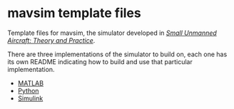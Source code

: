 # mavsim template files

Template files for mavsim, the simulator developed in [_Small Unmanned Aircraft: Theory and Practice_](http://uavbook.byu.edu/doku.php).

There are three implementations of the simulator to build on, each one has its own README indicating how to build and use that particular implementation.

- [MATLAB](./mavsim_matlab/README.md)
- [Python](./mavsim_python/README.md)
- [Simulink](./mavsim_simulink/README.md)
